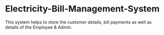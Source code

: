 # Electricity-Bill-Management-System
This system helps to store the customer details, bill payments as well as details of the Employee &amp;   Admin.
